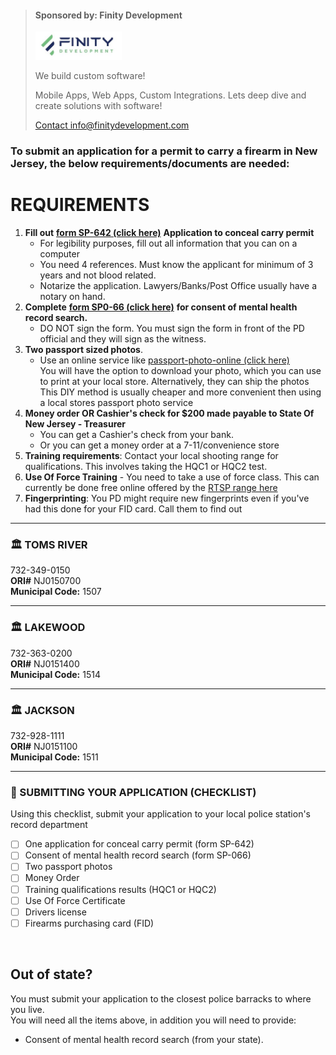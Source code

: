 
  > <div class="container">
  >  <h4><b>Sponsored by: Finity Development </b></h4>
  >     <img src="https://github.com/613WePleadTheSecond/ccwnj/blob/main/teams_preview_logo.jpg?raw=true" alt="Avatar" style="height: 45px;">
  >  <p>We build custom software! </p>
  >  <p>Mobile Apps, Web Apps, Custom Integrations. Lets deep dive and create solutions with software!</p>
  >  <a href="mailto:info@finitydevelopment.com?subject=Inquiry&body=Hey%2C%20id%20like%20to%20inquire%20about%20custom%20software">Contact info@finitydevelopment.com</a>
 > </div> 


### To submit an application for a permit to carry a firearm in New Jersey, the below requirements/documents are needed:

# **REQUIREMENTS**

1. **Fill out** [**form SP-642 (click here)**](https://github.com/mayerlench/ccwnj/raw/main/sp-642.pdf) **Application to conceal carry permit**
    - For legibility purposes, fill out all information that you can on a computer
    - You need 4 references. Must know the applicant for minimum of 3 years and not blood related.
    - Notarize the application. Lawyers/Banks/Post Office usually have a notary on hand.
1. **Complete** [**form SP0-66 (click here)**](https://github.com/mayerlench/ccwnj/raw/main/sp-066.pdf) **for consent of mental health record search.**
    - DO NOT sign the form. You must sign the form in front of the PD official and they will sign as the witness.
1. **Two passport sized photos**. 
    - Use an online service like [passport-photo-online (click here)](https://passport-photo.online/en-ph/photo-1,5x1,5-inch)  
      You will have the option to download your photo, which you can use to print at your local store. Alternatively, they can ship the photos  
      This DIY method is usually cheaper and more convenient then using a local stores passport photo service
1. **Money order OR Cashier&#39;s check for $200 made payable to State Of New Jersey - Treasurer**
    - You can get a Cashier&#39;s check from your bank.
    - Or you can get a money order at a 7-11/convenience store
1. **Training requirements**: Contact your local shooting range for qualifications. This involves taking the HQC1 or HQC2 test. 
1. **Use Of Force Training** - You need to take a use of force class. This can currently be done free online offered by the [RTSP range here](https://www.rtsponline.com/use-of-force-certificate/)
1. **Fingerprinting**: You PD might require new fingerprints even if you've had this done for your FID card. Call them to find out
---  

### 🏛️ **TOMS RIVER**  
732-349-0150    
**ORI#** NJ0150700  
**Municipal Code:** 1507  

---  

### 🏛️ **LAKEWOOD**  
732-363-0200  
**ORI#** NJ0151400  
**Municipal Code:** 1514  

---  

### 🏛️ **JACKSON**  
732-928-1111  
**ORI#** NJ0151100  
**Municipal Code:** 1511    

---  

### 🔵 SUBMITTING YOUR APPLICATION (CHECKLIST)
Using this checklist, submit your application to your local police station's record department  
- [ ] One application for conceal carry permit (form SP-642)
- [ ] Consent of mental health record search (form SP-066)
- [ ] Two passport photos
- [ ] Money Order
- [ ] Training qualifications results (HQC1 or HQC2)
- [ ] Use Of Force Certificate
- [ ] Drivers license
- [ ] Firearms purchasing card (FID)
<br/> 

## Out of state?  
 You must submit your application to the closest police barracks to where you live.  
 You will need all the items above, in addition you will need to provide:
- Consent of mental health record search (from your state).  
<br/> 
